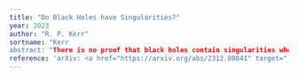 ```yaml
---
title: "Do Black Holes have Singularities?"
year: 2023
author: "R. P. Kerr"
sortname: "Kerr
abstract: "There is no proof that black holes contain singularities when they are generated by real physical bodies. Roger Penrose claimed sixty years ago that trapped surfaces inevitably lead to light rays of finite affine length (FALL's). Penrose and Stephen Hawking then asserted that these must end in actual singularities. When they could not prove this they decreed it to be self evident. It is shown that there are counterexamples through every point in the Kerr metric. These are asymptotic to at least one event horizon and do not end in singularities. "
reference: 'arXiv: <a href="https://arxiv.org/abs/2312.00841" target="_blank">2312.00841 [gr-qc]</a>.'
---
```


